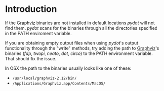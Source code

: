 # Introduction #

If the [Graphviz](http://graphviz.org/) binaries are not installed in default locations _pydot_ will not find them. _pydot_ scans for the binaries through all the directories specified in the PATH enviroment variable.

If you are obtaining empty output files when using _pydot_'s output functionality through the "write" methods, try adding the path to [Graphviz](http://graphviz.org/)'s binaries (_fdp_, _twopi_, _neato_, _dot_, _circo_) to the PATH environment variable. That should fix the issue.

In OSX the path to the binaries usually looks like one of these:

  * `/usr/local/graphviz-2.12/bin/`
  * `/Applications/Graphviz.app/Contents/MacOS/`